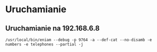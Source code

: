 # Uruchamianie

## Uruchamianie na 192.168.6.8
```
/usr/local/bin/eniam --debug -p 9764 -a --def-cat --no-disamb -e numbers -e telephones --partial -j
```
